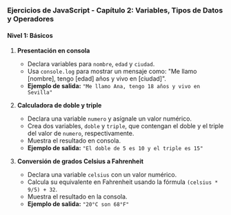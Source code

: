 ### Ejercicios de JavaScript - Capítulo 2: Variables, Tipos de Datos y Operadores

#### Nivel 1: Básicos

1. **Presentación en consola**
   - Declara variables para `nombre`, `edad` y `ciudad`.
   - Usa `console.log` para mostrar un mensaje como: "Me llamo [nombre], tengo [edad] años y vivo en [ciudad]".
   - **Ejemplo de salida:** `"Me llamo Ana, tengo 18 años y vivo en Sevilla"`

2. **Calculadora de doble y triple**
   - Declara una variable `numero` y asígnale un valor numérico.
   - Crea dos variables, `doble` y `triple`, que contengan el doble y el triple del valor de `numero`, respectivamente.
   - Muestra el resultado en consola.
   - **Ejemplo de salida:** `"El doble de 5 es 10 y el triple es 15"`

3. **Conversión de grados Celsius a Fahrenheit**
   - Declara una variable `celsius` con un valor numérico.
   - Calcula su equivalente en Fahrenheit usando la fórmula `(celsius * 9/5) + 32`.
   - Muestra el resultado en la consola.
   - **Ejemplo de salida:** `"20°C son 68°F"`


